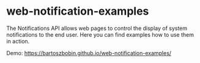# web-notification-examples
The Notifications API allows web pages to control the display of system notifications to the end user.
Here you can find examples how to use them in action.

Demo: https://bartoszbobin.github.io/web-notification-examples/

